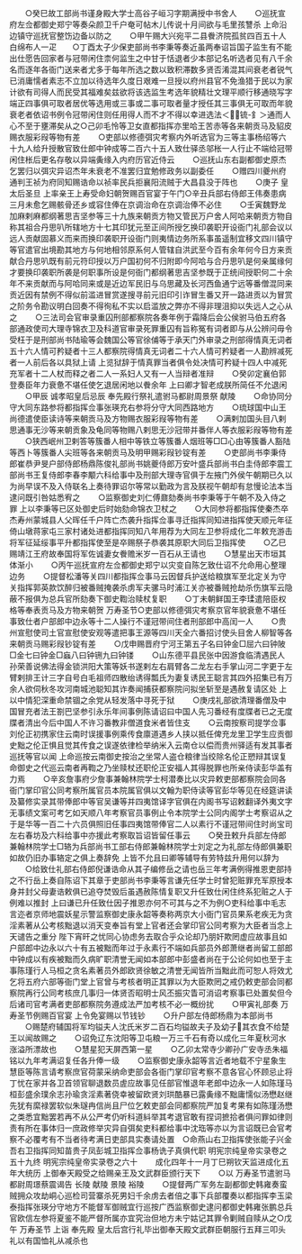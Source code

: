 <!-- { "loadSidebar": true } -->
　　○癸巳故工部尚书谨身殿大学士高谷子峘习字期满授中书舍人
　　○巡抚宣府左佥都御史郑宁等奏朵颜卫千户奄可帖木儿传说十月间欲与毛里孩讐杀  上命沿边镇守巡抚官整饬边备以防之
　　○甲午赐大兴宛平二县餋济院孤贫四百五十人白绵布人一疋　　○丁酉太子少保吏部尚书李秉等奏近虽两奉诏旨国子监生有不能出仕愿告回家者与冠带闲住柰何监生之中甘于恬退者少本部记名听选者见有八千余名而逐年各衙门送来者尤多于每年所选之数以致积滞数多贤否淆混其间衰老者锐气已消庸懦者素志不立加以待选年久度日艰难一旦授以府州县官不免渔猎于民以为家计欲有司得人而民受其福难矣兹欲将该选监生考选年貌精壮文理平顺行移通晓写字端正四事俱可取者居优等选用或三事或二事可取者量才授任其三事俱无可取而年貌衰老者依诏书例令冠带闲住则任用得人而不才不得以幸进选法＜锍-釒＞通而人心不至于壅滞矣从之○己卯毛怜等卫女直都指挥亦里哈王苦赤等各来朝贡马及貂皮赐衣服彩叚等物有差
　　○吏部以修德弭灾考察内外听选官为三等主事杨绍等六十九人给升授散官致仕郎中钟成等二百六十五人致仕驿丞邬枨一人行止不端给冠带闲住枨后更名存敬以异端夤缘入内府历官近侍云
　　○巡抚山东右副都御史原杰乞罢归以弭灾异诏杰年未衰老不准罢归宜勉修政务以副委任
　　○赠四川夔州府通判王祯为府同知赐诰命以祯率民兵拒襄阳流贼于大昌县没于阵也
　　○庚子  皇太后圣旦  上率亲王上寿受命妇朝贺赐百官宴于午门○辛丑兵部右侍郎王伟奏患病三月未愈乞赐骸骨还乡或容住俸在京调治命在京调治俸不必住
　　○壬寅魏野龙加麻剌麻都纲著思吉坚参等三十九族来朝贡方物又管民万户舍人阿哈来朝贡方物自称其祖合丹思叭所辖地方十七其印犹元至正间所授乞换印袭职开设衙门礼部会议以远人贡献固慕义而来而换印袭职开设衙门则夷情边务所系事虽遥制宜移文四川镇守等官遣官出境勘其地方与何地相邻原系何人管辖自洪武至今百有余年何今日方来贡献合丹思叭既有前元符印授以万户国初何不归附即今阿哈与合丹思叭是何亲属缘何才要换印袭职所袭是何职事所设是何衙门都纲著思吉坚参既于正统间授职何二十余年不来贡献而与阿哈同来或是近边军民旧与乌思藏及长河西鱼通宁远等番僧混同来贡近因有禁例不得似前滥进冒赏遂搜寻前元旧印引诈冒生番又开一路进贡以为冒赏之阶务令勘议明白回奏不得徇私不实以启滥放之弊亦不得非理沮抑以失远人之心从之
　　○三法司会官审录重囚刑部都察院各奏年例于霜降后会公侯驸马伯五府各部通政使司大理寺锦衣卫及科道官审录死罪重囚有旨称冤有词者即与从公辨问毋令受枉于是刑部尚书陆瑜等会魏国公等官徐俌等于承天门外审录之刑部得情真无词者五十六人情可矜疑者十三人都察院得情真无词者二十六人情可矜疑者一人勘辨减死者一人前后各以具狱上请  上览狱辞于情真罪当者俱令处决情可矜疑十四人中减死充军者十二人杖而释之者二人一系妇人又有一人当辩者准辩
　　○癸卯定襄伯郭登奏臣年力衰惫不堪任使乞退居闲地以餋余年  上曰卿才智老成朕所简任不允退闲
　　○甲辰  诚孝昭皇后忌辰  奉先殿行祭礼遣驸马都尉周景祭  献陵
　　○命协同分守大同东路参将都指挥佥事张瑛充右参将分守大同西路地方
　　○琉球国中山王尚德遣使臣读诗等来朝贡马及方物赐衣服彩叚等物有差
　　○满剌加国头目八剌思通事无沙等来朝贡象及龟同等物赐八剌思无沙冠带并番伴人等衣服彩叚等物有差
　　○狭西岷州卫剌答等簇番人相中等铁立等簇番人烟班等□□心由等簇番人豁陆等西卜等簇番人尖班等各来朝贡马及明甲赐彩叚钞锭有差
　　○吏部尚书李秉侍郎崔恭尹旻户部侍郎杨鼎陈俊礼部尚书姚夔侍郎万安叶盛兵部尚书白圭侍郎李震工部尚书王复侍郎李春李颙六科给事中及刑部大理寺官俱于左掖门外侯午朝期已久以为尚早误不及入侍联名上奏待罪诏尔等常以勤政为言及朕视午朝却有怠慢论法本当逮问既引咎姑悉宥之
　　○监察御史刘仁傅鼐劾奏尚书李秉等于午朝不及入侍之罪  上以李秉等已区处御史后时始劾命锦衣卫杖之
　　○大同参将都指挥使秦杰卒杰寿州蒙城县人父晖任千户阵亡杰袭升指挥佥事寻迁指挥同知进指挥使天顺元年征倚山墩蒋家屯三家村诸处进都指挥同知八年用荐为大同左卫参将成化二年敕充游击将军征延绥事平升都指挥使至是卒赐祭子恭袭其原职大同后卫指挥使
　　○乙巳赐靖江王府故奉国将军佐诚妻女餋赡米岁一百石从王请也
　　○慧星出天市垣其体渐小
　　○丙午巡抚宣府左佥都御史郑宁以灾变自陈乞致仕诏不允命用心整理边务
　　○提督松潘等关四川都指挥佥事马云因督兵护送给粮旗军至北定关为守关指挥郭英款饮醉归被番贼掩袭杀虏军夫骡马时浦江关亦被番贼抢劫杀伤旗军云隐蔽不报俱为总兵官所劾奏下御史鞫治赎杖复职
　　○丁未朝鲜国王李瑈遣陪臣权格等奉表贡马及方物来朝贺  万寿圣节○吏部以修德弭灾考察京官年貌衰惫不堪任事致仕者户部郎中边永等十二人操行不谨冠带间住者刑部郎中高闰一人
　　○贵州宣慰使司土官宣慰使安观等遣把事王源等四川天全六番招讨使头目舍人柳智等各来朝贡马赐彩叚钞锭有差
　　○戊申赐晋府宁河王第五子名曰钟金□屈六曰钟陂□金七曰钟金□蝱八曰钟铏九曰钟镂
　　○山东德平县民张中因游食临清遇民人孙荣善说佛法得金锁洪阳大策等妖书遂剌左右肩臂各二龙左右手掌山河二字更于左臂剌排王计三字自号白毛祖师四散绐诱得瓢氏为妻复诱民王聪言其四外招集已有万余人欲伺秋冬攻河南城池聪知其诈奏闻捕获都察院问拟坐斩至是遇赦复请区处  上以中情犯深重命禁锢之余党从轻发落中寻死于狱
　　○庚戌礼部欲清理番僧及中国冒充者法王劄巴坚参引永乐年间事例陈请诏曰中国人先习番经有度牒者已之无度牒者清出今后中国人不许习番教非僧道食米者皆住支
　　○云南按察司提学佥事刘伦正初携家住云南时误援事例乘传食廪道遇乡人挟以抵任俾充龙里卫学生应贡御史黜之伦正惧且觉其传食之误遂依律检举纳米入云南仓以偿而贵州驿适有发其事者巡抚等官以闻  上命巡按云南御史按治之坐常人盗仓粮律当绞除名伦正愬辩其误复命御史之代巡云南者再鞫之乃坐赎杖还职伦正安福人其得脱罪也所亲侍读彭华盖有力焉
　　○辛亥詹事府少詹事兼翰林院学士柯潜奏比以灾异敕吏部都察院会同各衙门掌印官公同考察所属官员本院属官俱以文翰为职侍读等官彭华等见在经筵讲读及纂修实录其带俸郎中等官吴谦等并四夷馆译字官俱在内阁书写诏敕翻译外夷文字无事绩文案可考乞如天顺八年考察官员事例止令本院学士公同内阁学士考察诏从之于是华等一百二十六员俱照旧任事四夷馆带俸官二人以素行不谨冠带间住时尚宝司左右春坊及六科给事中亦援此考察取旨诏皆留任事云
　　○癸丑敕升兵部左侍郎兼翰林院学士□辂为兵部尚书工部右侍郎兼翰林院学士刘定之为礼部左侍郎俱兼职如故仍旧办事辂定之俱上奏辞免  上皆不允且曰卿等辅导有劳特兹升用何以辞为
　　○给致仕礼部右侍郎倪谦诰命从其子编修岳之请也岳三年考满例得推恩吏部持之不行岳上奏自陈诏下其章于吏部尚书李秉等言谦先任学士时曾犯赃罪充军原授本身并封父母妻诰敕俱已追夺焚毁后虽遇赦陈情复职又升任致仕闲住终系犯赃之人于例难以推封  上曰谦已升任致仕因子推恩亦何不可其与之不为例○吏科给事中毛志言迩者京师地震妖星示警监察御史康永韶等奏称两京大小衙门官员果系老疾无为贪淫素著从公考核黜退以消天变奉旨有堂上官者还会掌印官公同考察为大臣者当念上天谴告之重分  陛下宵旰之忧同心协虑务去取合乎众论却乃朋奸欺罔虚应故事且如户部郎中边永以六十有五被黜而年过于永素行不端如兵部员外郎萧继者尚留工部郎中钟成以有疾被黜而久病旷职清誉无闻如本部郎中彭盛者尚在于公论何如也至于主事陈瑾行人马桓之贪名素著员外郎欧贤徐敏之清誉无闻皆所当黜此而可恕人将效尤乞将五府六部等衙门堂上官曾与考核者明正其罪以为大臣欺罔之戒仍敕吏部会同都察院再行公同考核庶几事归一体贤否昭明士风丕振灾眚可消诏考察事已处置矣但今后诸司官考满者吏部都察院务遵成法严加考核不必一概纷扰
　　○甲寅礼部奏  万寿圣节例赐百官宴  上令免宴赐以节钱钞
　　○升户部左侍郎杨鼎为本部尚书
　　○赐楚府辅国将军均镒夫人沈氏米岁二百石均镒故夫子及幼子其衣食不给楚王以闻故赐之
　　○诏免辽东沈阳等卫屯粮一万三千石有奇以成化三年夏秋河水涨溢所漂故也
　　○慧星犯天屏西第一星
　　○乙卯太常寺少卿孙广安寺丞朱福铭以九年考满诏复任各升俸一级
　　○监察御史康永韶等言近者地载不宁星象生慧臣等陈言请考察庶官荷蒙采纳命吏部会各衙门掌印官考察不意各官心怀顾忌止将丁忧在家并各卫首领官聊退数员虗应故事见任部官惟退年老郎中边永一人如陈瑾马桓彭盛余璞余志孙瑜贪淫素著侥幸被留欧贤刘珙酷暴已露夤缘不黜庸懦似汤懋赵继先犹有縻禄罢软似朱璲冉信尚且尸位乞敕吏部会同都察院严加复考果有如陈瑾汤懋之类悉宜黜罢若再不从公严考仍听科道紏举其考退官敢有捏词摭拾者俱问罪如律则责有所在事体归一庶政修举灾异自弭矣吏科都给事中沈珤等亦以为言诏既已会官考察不必覆考有不当者待考满日吏部具实奏请处置　○命燕山右卫指挥使张能子兴金吾右卫指挥同知苗贵子凤彭城卫指挥佥事杨诜子真俱代职
明宪宗纯皇帝实录卷之五十九终
明宪宗纯皇帝实录卷之六十
　　成化四年十一月丁巳朔钦天监进成化五年大统历  上御奉天殿受之给赐亲王及文武群臣颁行天下
　　○以  万寿圣节遣驸马都尉周璟蔡震谒告  长陵  献陵  景陵  裕陵
　　○提督两广军务左副都御史韩雍奏蛮贼拥众攻劫峒心巡检司营寨杀死男妇千余虏去者倍之事下兵部覆奏以都指挥李玉梁泰指挥张瑛分守地方不能督军御贼宜行巡按广西监察御史逮问都御史韩雍张鹏总兵官欧信左参将夏鉴不能严督所属亦宜究治但地方未宁姑记其罪令剿贼自赎从之○戊午  万寿圣节  上诣  奉先殿  皇太后宫行礼毕出御奉天殿文武群臣朝服行五拜三叩头礼以有国恤礼从减杀也
